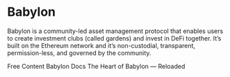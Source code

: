 # Babylon

Babylon is a community-led asset management protocol that enables users to create investment clubs (called gardens) and invest in DeFi together. It’s built on the Ethereum network and it’s non-custodial, transparent, permission-less, and governed by the community.

<ResourceGroupTitle>Free Content</ResourceGroupTitle>
<BadgeLink badgeText='Read' colorScheme='yellow' href='https://docs.babylon.finance/getting-started/master'>Babylon Docs</BadgeLink>
<BadgeLink badgeText='Read' colorScheme='yellow' href='https://medium.com/babylon-finance/the-heart-of-babylon-reloaded-6a74f4044f95'>The Heart of Babylon — Reloaded</BadgeLink>